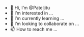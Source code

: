 - 👋 Hi, I’m @Pateljitu
- 👀 I’m interested in ...
- 🌱 I’m currently learning ...
- 💞️ I’m looking to collaborate on ...
- 📫 How to reach me ...

<!---
Pateljitu/Pateljitu is a ✨ special ✨ repository because its `README.md` (this file) appears on your GitHub profile.
You can click the Preview link to take a look at your changes.
--->

